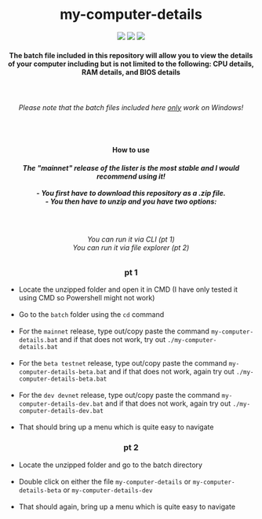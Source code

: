 <h1 align="center">my-computer-details</h1>
<center>
<img src="https://img.shields.io/badge/beta testnet-v0.0.5-orange">
<img src="https://img.shields.io/badge/dev devnet-v0.0.6-red">
<img src="https://img.shields.io/badge/official mainnet-v0.0.3-brightgreen">
</center>
<h4 align="center">The batch file included in this repository will allow you to view the details of your computer including but is not limited to the following: CPU details, RAM details, and BIOS details</h4>
<br>
<h6 align="center">Please note that the batch files included here <u>only</u> work on Windows!</h6>
<br>
<h4 align="center">How to use</h4>
<h5 align="center">The "mainnet" release of the lister is the most stable and I would recommend using it!<br><br>
 - You first have to download this repository as a .zip file.<br>
 - You then have to unzip and you have two options:</h5><br>

<h6 align="center">You can run it via CLI (pt 1)<br>
You can run it via file explorer (pt 2)</h6>

<h3 align="center">pt 1</h3>

- Locate the unzipped folder and open it in CMD (I have only tested it using CMD so Powershell might not work)
<br><br>
- Go to the `batch` folder using the `cd` command
<br><br>
- For the `mainnet` release, type out/copy paste the command `my-computer-details.bat` and if that does not work, try out `./my-computer-details.bat`
<br><br>
- For the `beta testnet` release, type out/copy paste the command `my-computer-details-beta.bat` and if that does not work, again try out `./my-computer-details-beta.bat`
<br><br>
- For the `dev devnet` release, type out/copy paste the command `my-computer-details-dev.bat` and if that does not work, again try out `./my-computer-details-dev.bat`
<br><br>
- That should bring up a menu which is quite easy to navigate


<h3 align="center">pt 2</h3>

- Locate the unzipped folder and go to the batch directory
<br><br>
- Double click on either the file `my-computer-details` or `my-computer-details-beta` or `my-computer-details-dev`
<br><br>
- That should again, bring up a menu which is quite easy to navigate